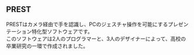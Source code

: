 ## PREST
PRESTはカメラ経由で手を認識し、PCのジェスチャ操作を可能にするプレゼンテーション特化型ソフトウェアです。  
このソフトウェアは2人のプログラマーと、3人のデザイナーによって、高校の卒業研究の一環で作成されました。
